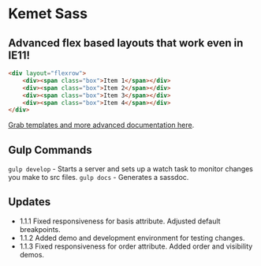 Kemet Sass
==========

Advanced flex based layouts that work even in IE11!
---------------------------------------------------

```html
<div layout="flexrow">
    <div><span class="box">Item 1</span></div>
    <div><span class="box">Item 2</span></div>
    <div><span class="box">Item 3</span></div>
    <div><span class="box">Item 4</span></div>
</div>
```

[Grab templates and more advanced documentation here](http://kemet.online).


Gulp Commands
-------------
`gulp develop` - Starts a server and sets up a watch task to monitor changes you make to src files.
`gulp docs` - Generates a sassdoc.


Updates
-------
* 1.1.1 Fixed responsiveness for basis attribute. Adjusted default breakpoints.
* 1.1.2 Added demo and development environment for testing changes.
* 1.1.3 Fixed responsiveness for order attribute. Added order and visibility demos.

